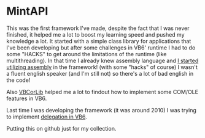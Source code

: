 # MintAPI
This was the first framework I've made, despite the fact that I was never finished, it helped me a lot to boost my learning speed and pushed my knowledge a lot.
It started with a simple class library for applications that I've been developing but after some challenges in VB6' runtime I had to do some "HACKS" to get around
the limitations of the runtime (like multithreading). In that time I already knew assembly language and [I started utilizing assembly](https://github.com/amkherad/MintAPI/blob/27c2b1ab09c7863cfc7898d3dc0768ce5306018b/MintAPI/src/MintAPI/modules/mint_assemblies.bas#L212) in the framework! (with some "hacks" of course)
I wasn't a fluent english speaker (and I'm still not) so there's a lot of bad english in the code!

Also [VBCorLib](https://github.com/kellyethridge/VBCorLib) helped me a lot to findout how to implement some COM/OLE features in VB6.

Last time I was developing the framework (it was around 2010) I was trying to implement [delegation in VB6](https://github.com/amkherad/MintAPI/blob/27c2b1ab09c7863cfc7898d3dc0768ce5306018b/MintAPI/src/MintAPI/Delegation/Method.cls#L205).

Putting this on github just for my collection.
